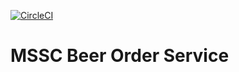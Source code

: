 [![CircleCI](https://circleci.com/gh/Damson99/mssc-brewery-bom.svg?style=svg)](https://circleci.com/gh/Damson99/mssc-brewery-bom)

# MSSC Beer Order Service